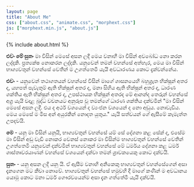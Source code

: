```yaml
---
layout: page
title: "About Me"
css: ["about.css", "animate.css", "morphext.css"]
js: ["morphext.min.js", "about.js"]
---
```

{% include about.html %}

**එවං මේ සුතං**
මා විසින් මෙසේ අසන ලදී මෙය වනාහී මා විසින් අවබෝධ නො කරන ලද්දකි. ප්‍රත්‍යක්ෂ නොකරන ලද්දකි. යනුවෙන් තමන් වහන්සේ අත්හැර, මෙය මා විසින් භාග්‍යවතුන් වහන්සේ වෙතින් ම උගත්තෙමි යැයි අවධාරණය කොට දැක්වන්නේය.

**එවං** - යනුවෙන් තථාගතයන් වහන්සේ විසින් මාගේ ශාසනයෙහි බහුශ්‍රැත භික්ෂූන් අතර ද, යහපත් පැවැතුම් ඇති භික්ෂුන් අතර ද, මනා සිහිය ඇති භික්ෂුන් අතර ද, ධාරණ ශක්තිය ඇති භික්ෂුන් අතර ද, උපස්ථායක භික්ෂූන් අතරද මේ ආනන්ද තෙරුන් වහන්සේ අග්‍ර යැයි වදාළ බුද්ධ වචනයට අනුරූප වූ තමන්ගේ ධාරණ ශක්තිය දක්වමින් "මා විසින් මෙසේ අසන ලදී. එය ද අර්ථ වශයෙන් ද ව්‍යංජන වශයෙන් ද නො අඩුය. නොවැඩිය. මෙය මෙසේ ම මිස අන් අයුරකින් නොදත යුතුය." යැයි සත්වයන් ගේ ඇසීමේ කැමැත්ත උපදවයි.

**මෙ** - යනු මා විසින් යනුයි, භාග්‍යවතුන් වහන්සේ යම් සේ දේශනා කළ සේක් ද, එසේම මා විසින් අඩු වැඩි නොකර වෙනස් නොකර මා විසින්ම භාග්‍යවතුන් වහන්සේ වෙතින් උගත්තෙමි යනුවෙන් දක්වමින් භාග්‍යවතුන් වහන්සේ මේ ධර්මය දේශනා කළ ධර්ම ශාස්තෘවරයාණන් වහන්සේ වශයෙන් දක්වා තමන් ශ්‍රාවකයෙකු කොට දක්වයි.

**සුතං** - යනු අසන ලදි යනු යි. ඒ ඇසීම වනාහි අනිකෙකු භාග්‍යවතුන් වහන්සේගෙන් අසා දැනගෙන මට කීවා නොවේ. භාග්‍යවතුන් වහන්සේ හමුවහි දී මාගේ කණින් ම අවධානය යොමු කොට මනා ධර්ම ගෞරවයෙන්ම අසා දැන ගත්තේමි යැයි දක්වයි.

